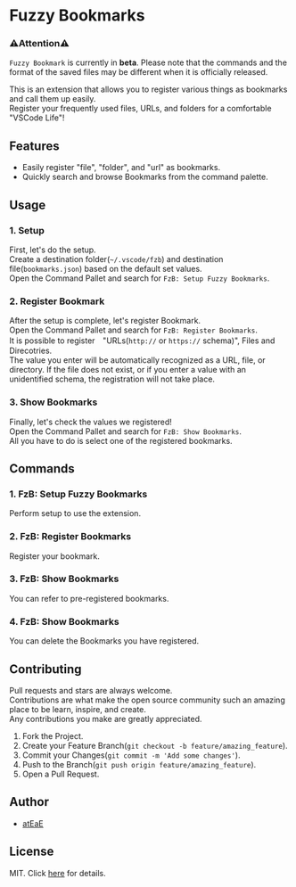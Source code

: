 # Fuzzy Bookmarks

### ⚠️Attention️️⚠️
`Fuzzy Bookmark` is currently in **beta**. Please note that the commands and the format of the saved files may be different when it is officially released.

This is an extension that allows you to register various things as bookmarks and call them up easily.  
Register your frequently used files, URLs, and folders for a comfortable "VSCode Life"!

## Features
- Easily register "file", "folder", and "url" as bookmarks.
- Quickly search and browse Bookmarks from the command palette.

## Usage
### 1. Setup
First, let's do the setup.  
Create a destination folder(`~/.vscode/fzb`) and destination file(`bookmarks.json`) based on the default set values.  
Open the Command Pallet and search for `FzB: Setup Fuzzy Bookmarks`.

### 2. Register Bookmark
After the setup is complete, let's register Bookmark.  
Open the Command Pallet and search for `FzB: Register Bookmarks`.  
It is possible to register　"URLs(`http://` or `https://` schema)", Files and Direcotries.  
The value you enter will be automatically recognized as a URL, file, or directory.
If the file does not exist, or if you enter a value with an unidentified schema, the registration will not take place.

### 3. Show Bookmarks
Finally, let's check the values we registered!  
Open the Command Pallet and search for `FzB: Show Bookmarks`.  
All you have to do is select one of the registered bookmarks.

## Commands
### 1. FzB: Setup Fuzzy Bookmarks
Perform setup to use the extension.

### 2. FzB: Register Bookmarks
Register your bookmark.

### 3. FzB: Show Bookmarks
You can refer to pre-registered bookmarks.

### 4. FzB: Show Bookmarks
You can delete the Bookmarks you have registered.

## Contributing
Pull requests and stars are always welcome.  
Contributions are what make the open source community such an amazing place to be learn, inspire, and create.   
Any contributions you make are greatly appreciated.

1. Fork the Project.
2. Create your Feature Branch(`git checkout -b feature/amazing_feature`).
3. Commit your Changes(`git commit -m 'Add some changes'`).
4. Push to the Branch(`git push origin feature/amazing_feature`).
5. Open a Pull Request.
  
## Author
- [atEaE](https://github.com/atEaE)

## License
MIT. Click [here](./LICENSE) for details.